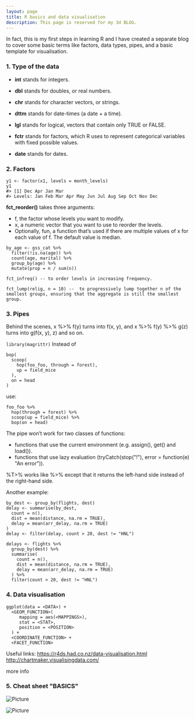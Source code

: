 ```yaml
---
layout: page
title: R basics and data visualisation
description: This page is reserved for my 3d BLOG.
---
```


In fact, this is my first steps in learning R and I have created a separate blog to cover some basic terms like factors, data types, pipes, and a basic template for visualisation.

### 1. Type of the data
- **int** stands for integers.

- **dbl** stands for doubles, or real numbers.

- **chr** stands for character vectors, or strings.

- **dttm** stands for date-times (a date + a time).

- **lgl** stands for logical, vectors that contain only TRUE or FALSE.

- **fctr** stands for factors, which R uses to represent categorical variables with fixed possible values.

- **date** stands for dates.


### 2. Factors
```
y1 <- factor(x1, levels = month_levels)
y1
#> [1] Dec Apr Jan Mar
#> Levels: Jan Feb Mar Apr May Jun Jul Aug Sep Oct Nov Dec
```

**fct_reorder()** takes three arguments:

- f, the factor whose levels you want to modify.
- x, a numeric vector that you want to use to reorder the levels.
- Optionally, fun, a function that’s used if there are multiple values of x for each value of f. The default value is median.

```
by_age <- gss_cat %>%
  filter(!is.na(age)) %>%
  count(age, marital) %>%
  group_by(age) %>%
  mutate(prop = n / sum(n))

fct_infreq() -- to order levels in increasing frequency.

fct_lump(relig, n = 10) --  to progressively lump together n of the smallest groups, ensuring that the aggregate is still the smallest group.
```

### 3. Pipes
Behind the scenes, x %>% f(y) turns into f(x, y), and x %>% f(y) %>% g(z) turns into g(f(x, y), z) and so on.

`
library(magrittr)
`
Instead of
```
bop(
  scoop(
    hop(foo_foo, through = forest),
    up = field_mice
  ),
  on = head
)
```
use:
```
foo_foo %>%
  hop(through = forest) %>%
  scoop(up = field_mice) %>%
  bop(on = head)
```
The pipe won’t work for two classes of functions:

- functions that use the current environment (e.g. assign(), get() and load()).
- functions that use lazy evaluation (tryCatch(stop("!"), error = function(e) "An error")).

 %T>% works like %>% except that it returns the left-hand side instead of the right-hand side.

Another example:
```
by_dest <- group_by(flights, dest)
delay <- summarise(by_dest,
  count = n(),
  dist = mean(distance, na.rm = TRUE),
  delay = mean(arr_delay, na.rm = TRUE)
)
delay <- filter(delay, count > 20, dest != "HNL")

delays <- flights %>%
  group_by(dest) %>%
  summarise(
    count = n(),
    dist = mean(distance, na.rm = TRUE),
    delay = mean(arr_delay, na.rm = TRUE)
  ) %>%
  filter(count > 20, dest != "HNL")
  ```


### 4. Data visualisation
```
ggplot(data = <DATA>) +
  <GEOM_FUNCTION>(
     mapping = aes(<MAPPINGS>),
     stat = <STAT>,
     position = <POSITION>
  ) +
  <COORDINATE_FUNCTION> +
  <FACET_FUNCTION>
```
Useful links:
<https://r4ds.had.co.nz/data-visualisation.html>
<The Chartmaker Directory><http://chartmaker.visualisingdata.com/>

more info
### 5. Cheat sheet "BASICS"
![Picture](images/r_cheat_sheet_basics1.jpg)

![Picture](images/r_cheat_sheet_basics2.jpg)
